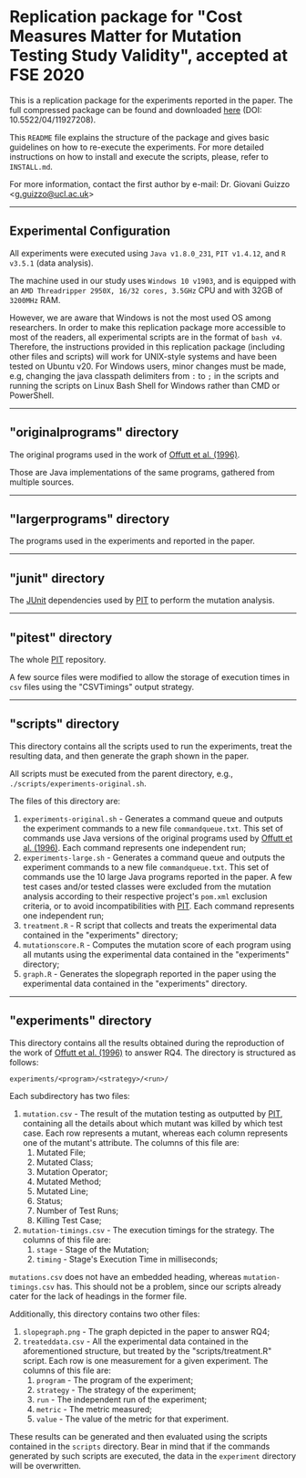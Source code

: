 # Replication package for "Cost Measures Matter for Mutation Testing Study Validity", accepted at FSE 2020

This is a replication package for the experiments reported in the paper. The full compressed package can be found and downloaded [here](https://doi.org/10.5522/04/11927208) (DOI: 10.5522/04/11927208).

This `README` file explains the structure of the package and gives basic guidelines on how to re-execute the experiments. For more detailed instructions on how to install and execute the scripts, please, refer to `INSTALL.md`.

For more information, contact the first author by e-mail: Dr. Giovani Guizzo \<g.guizzo@ucl.ac.uk\>

---

## Experimental Configuration

All experiments were executed using `Java v1.8.0_231`, `PIT v1.4.12`, and `R v3.5.1` (data analysis).

The machine used in our study uses `Windows 10 v1903`, and is equipped with an `AMD Threadripper 2950X, 16/32 cores, 3.5GHz` CPU and with 32GB of `3200MHz` RAM.

However, we are aware that Windows is not the most used OS among researchers. In order to make this replication package more accessible to most of the readers, all experimental scripts are in the format of `bash v4`. Therefore, the instructions provided in this replication package (including other files and scripts) will work for UNIX-style systems and have been tested on Ubuntu v20. For Windows users, minor changes must be made, e.g, changing the java classpath delimiters from `:` to `;` in the scripts and running the scripts on Linux Bash Shell for Windows rather than CMD or PowerShell.

---

## "originalprograms" directory

The original programs used in the work of [Offutt et al. (1996)][1].

Those are Java implementations of the same programs, gathered from multiple sources.

---

## "largerprograms" directory

The programs used in the experiments and reported in the paper.

---

## "junit" directory

The [JUnit][2] dependencies used by [PIT][3] to perform the mutation analysis.

---

## "pitest" directory

The whole [PIT][3] repository.

A few source files were modified to allow the storage of execution times in `csv` files using the "CSVTimings" output strategy.

---

## "scripts" directory

This directory contains all the scripts used to run the experiments, treat the resulting data, and then generate the graph shown in the paper.

All scripts must be executed from the parent directory, e.g., `./scripts/experiments-original.sh`.

The files of this directory are:

1. `experiments-original.sh` - Generates a command queue and outputs the experiment commands to a new file `commandqueue.txt`. This set of commands use Java versions of the original programs used by [Offutt et al. (1996)][1]. Each command represents one independent run;
2. `experiments-large.sh` - Generates a command queue and outputs the experiment commands to a new file `commandqueue.txt`. This set of commands use the 10 large Java programs reported in the paper. A few test cases and/or tested classes were excluded from the mutation analysis according to their respective project's `pom.xml` exclusion criteria, or to avoid incompatibilities with [PIT][3]. Each command represents one independent run;
3. `treatment.R` - R script that collects and treats the experimental data contained in the "experiments" directory;
4. `mutationscore.R` - Computes the mutation score of each program using all mutants using the experimental data contained in the "experiments" directory;
5. `graph.R` - Generates the slopegraph reported in the paper using the experimental data contained in the "experiments" directory.

---

## "experiments" directory

This directory contains all the results obtained during the reproduction of the work of [Offutt et al. (1996)][1] to answer RQ4. The directory is structured as follows:

```
experiments/<program>/<strategy>/<run>/
```

Each subdirectory has two files:

1. `mutation.csv` - The result of the mutation testing as outputted by [PIT][3], containing all the details about which mutant was killed by which test case. Each row represents a mutant, whereas each column represents one of the mutant's attribute. The columns of this file are:
    1. Mutated File;
    2. Mutated Class;
    3. Mutation Operator;
    4. Mutated Method;
    5. Mutated Line;
    6. Status;
    7. Number of Test Runs;
    8. Killing Test Case;
2. `mutation-timings.csv` - The execution timings for the strategy. The columns of this file are:
    1. `stage` - Stage of the Mutation;
    2. `timing` - Stage's Execution Time in milliseconds;

`mutations.csv` does not have an embedded heading, whereas `mutation-timings.csv` has. This should not be a problem, since our scripts already cater for the lack of headings in the former file.

Additionally, this directory contains two other files:

1. `slopegraph.png` - The graph depicted in the paper to answer RQ4;
2. `treateddata.csv` - All the experimental data contained in the aforementioned structure, but treated by the "scripts/treatment.R" script. Each row is one measurement for a given experiment. The columns of this file are:
    1. `program` - The program of the experiment;
    2. `strategy` - The strategy of the experiment;
    3. `run` - The independent run of the experiment;
    4. `metric` - The metric measured;
    5. `value` - The value of the metric for that experiment.

These results can be generated and then evaluated using the scripts contained in the `scripts` directory. Bear in mind that if the commands generated by such scripts are executed, the data in the `experiment` directory will be overwritten.

[1]: http://cse.unl.edu/~grother/papers/tosem96apr.pdf
[2]: https://junit.org/junit4/
[3]: http://pitest.org/
